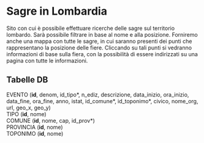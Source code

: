 <h1>Sagre in Lombardia</h1>

Sito con cui è possibile effettuare ricerche delle sagre sul territorio lombardo. Sarà possibile filtrare in base al nome e alla posizione. Forniremo anche una mappa con tutte le sagre, in cui saranno presenti dei punti che rappresentano la posizione delle fiere. Cliccando su tali punti si vedranno informazioni di base sulla fiera, con la possibilità di essere indirizzati su una pagina con tutte le informazioni.

<h2>Tabelle DB</h2>
EVENTO (<b>id</b>, denom, id_tipo*, n_ediz, descrizione, data_inizio, ora_inizio, data_fine, ora_fine, anno, istat, id_comune*, id_toponimo*, civico, nome_org, url, geo_x, geo_y) <br>
TIPO (<b>id</b>, nome) <br>
COMUNE (<b>id</b>, nome, cap, id_prov*) <br>
PROVINCIA (<b>id</b>, nome) <br>
TOPONIMO (<b>id</b>, nome) <br>
